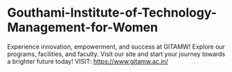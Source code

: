 # Gouthami-Institute-of-Technology-Management-for-Women
Experience innovation, empowerment, and success at GITAMW! Explore our programs, facilities, and faculty. Visit our site and start your journey towards a brighter future today! VISIT: https://www.gitamw.ac.in/

